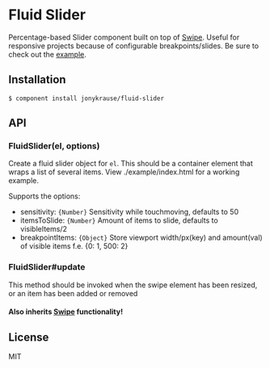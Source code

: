 
# Fluid Slider

Percentage-based Slider component built on top of [Swipe](https://github.com/component/swipe). Useful for responsive projects because of configurable breakpoints/slides. Be sure to check out the [example](http://jonykrause.github.io/fluid-slider/).


## Installation

    $ component install jonykrause/fluid-slider


## API

### FluidSlider(el, options)

Create a fluid slider object for `el`. This should be a container element that wraps a list of several items. View ./example/index.html for a working example.

Supports the options:
 
 - sensitivity: ```{Number}``` Sensitivity while touchmoving, defaults to 50
 - itemsToSlide: ```{Number}``` Amount of items to slide, defaults to visibleItems/2
 - breakpointItems: ```{Object}``` Store viewport width/px(key) and amount(val) of visible items f.e. {0: 1, 500: 2}


### FluidSlider#update

This method should be invoked when the swipe element has been resized, or an item has been added or removed


#### Also inherits [Swipe](https://github.com/component/swipe) functionality!

## License

  MIT
